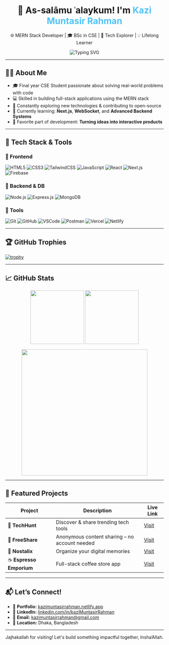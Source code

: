 <h1 align="center">👋 As-salāmu ʿalaykum! I'm <span style="color:#4fc3f7;">Kazi Muntasir Rahman</span> </h1>

<p align="center">
  🌐 MERN Stack Developer | 🎓 BSc in CSE | 🚀 Tech Explorer | 💡 Lifelong Learner
</p>

<p align="center">
  <img src="https://readme-typing-svg.demolab.com?font=Fira+Code&weight=500&pause=1000&center=true&vCenter=true&width=435&lines=Web+Developer+%7C+MERN+Stack;React+%7C+Node+%7C+MongoDB+%7C+Express;Always+learning+%F0%9F%92%AA;Let's+build+together!+%F0%9F%9A%80" alt="Typing SVG" />
</p>

---

## 👨‍💻 About Me

- 🎓 Final year CSE Student passionate about solving real-world problems with code  
- 💻 Skilled in building full-stack applications using the MERN stack  
- 🔄 Constantly exploring new technologies & contributing to open-source  
- 🌱 Currently learning: **Next.js**, **WebSocket**, and **Advanced Backend Systems**
- 🧠 Favorite part of development: **Turning ideas into interactive products**

---

## 🚀 Tech Stack & Tools

### 🔷 Frontend
![HTML5](https://img.shields.io/badge/-HTML5-E34F26?style=flat&logo=html5&logoColor=white)
![CSS3](https://img.shields.io/badge/-CSS3-1572B6?style=flat&logo=css3)
![TailwindCSS](https://img.shields.io/badge/-TailwindCSS-38B2AC?style=flat&logo=tailwind-css)
![JavaScript](https://img.shields.io/badge/-JavaScript-F7DF1E?style=flat&logo=javascript)
![React](https://img.shields.io/badge/-React-61DAFB?style=flat&logo=react)
![Next.js](https://img.shields.io/badge/-Next.js-000000?style=flat&logo=next.js)
![Firebase](https://img.shields.io/badge/-Firebase-FFCA28?style=flat&logo=firebase)


### 🔶 Backend & DB
![Node.js](https://img.shields.io/badge/-Node.js-339933?style=flat&logo=node.js)
![Express.js](https://img.shields.io/badge/-Express.js-000000?style=flat&logo=express)
![MongoDB](https://img.shields.io/badge/-MongoDB-47A248?style=flat&logo=mongodb)

### 🔧 Tools
![Git](https://img.shields.io/badge/-Git-F05032?style=flat&logo=git)
![GitHub](https://img.shields.io/badge/-GitHub-181717?style=flat&logo=github)
![VSCode](https://img.shields.io/badge/-VS%20Code-007ACC?style=flat&logo=visual-studio-code)
![Postman](https://img.shields.io/badge/-Postman-FF6C37?style=flat&logo=postman)
![Vercel](https://img.shields.io/badge/-Vercel-000000?style=flat&logo=vercel)
![Netlify](https://img.shields.io/badge/-Netlify-00C7B7?style=flat&logo=netlify)

---

## 🏆 GitHub Trophies

[![trophy](https://github-profile-trophy.vercel.app/?username=kaziMuntasirRahman&theme=tokyonight&no-frame=true&column=7&margin-w=10)](https://github.com/ryo-ma/github-profile-trophy)

---

## 📈 GitHub Stats

<div align="center">
  <img height="170" src="https://github-readme-stats.vercel.app/api?username=kaziMuntasirRahman&show_icons=true&theme=tokyonight&hide_border=true" />
  <img height="170" src="https://github-readme-streak-stats.herokuapp.com?user=kaziMuntasirRahman&theme=tokyonight&hide_border=true" />
</div>

<p align="center">
<img width="400" src="https://github-readme-stats.vercel.app/api/top-langs/?username=kaziMuntasirRahman&theme=radical&hide_border=false&title_color=FFA500&bg_color=0d1117&text_color=ffffff&border_radius=10" />
</p>

---

## 🌟 Featured Projects

| Project | Description | Live Link|
|--------|-------------|------|
| 🧠 **TechHunt** | Discover & share trending tech tools | [Visit](https://tech-hunt-client.vercel.app) |
| 🔐 **FreeShare** | Anonymous content sharing – no account needed | [Visit](https://free-share0.web.app/) |
| 📸 **Nostalix** | Organize your digital memories | [Visit](https://nostalix.netlify.app) |
| ☕ **Espresso Emporium** | Full-stack coffee store app | [Visit](https://espresso-emporium.netlify.app) |

---

## 📬 Let’s Connect!

- 🔗 **Portfolio:** [kazimuntasirrahman.netlify.app](https://kazimuntasirrahman.netlify.app)  
- 💼 **LinkedIn:** [linkedin.com/in/kaziMuntasirRahman](https://www.linkedin.com/in/kazimuntasirrahman)  
- 📧 **Email:** kazimuntasirrahman@gmail.com  
- 📍 **Location:** Dhaka, Bangladesh  

---

<p align="center">Jajhakallah for visiting! Let's build something impactful together, Insha’Allah. </p>
